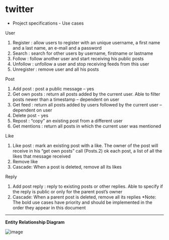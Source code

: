 # twitter

- Project specifications -
Use cases 
 
 User 
1. Register : allow users to register with an unique username, a first name and a last name, an e-mail and a password 
2. Search : search for other users by username, firstname or lastname
3. Follow : follow another user and start receiving his public posts
4. Unfollow : unfollow a user and stop receiving feeds from this user 
5. Unregister : remove user and all his posts 

  Post 
1. Add post : post a public message – yes
2. Get own posts : return all posts added by the current user. Able to filter posts newer than a timestamp – dependent on user
3. Get feed : return all posts added by users followed by the current user  – dependent on user
4. Delete post - yes
5. Repost : “copy” an existing post from a different user 
6. Get mentions : return all posts in which the current user was mentioned 


 Like 
1. Like post : mark an existing post with a like. The owner of the post will receive in his  “get own posts” call (Posts.2) ok each post, a list of all the likes that message received 
2. Remove like 
3. Cascade: When a post is deleted, remove all its likes 
 
 Reply
1. Add post reply : reply to existing posts or other replies. Able to specify if the reply is public or only for the parent post’s owner 
2. Cascade: When a parent post is deleted, remove all its replies 
*Note: The bold use cases have priority and should be implemented in the order they appear in  this document  

--------------------------------------------------------------------------------------------------------------------------------------------------------------------

**Entity Relationship Diagram**

![image](https://user-images.githubusercontent.com/93082736/235606106-060f289f-2ce3-4dde-85da-74fe9aaf08b5.png)
